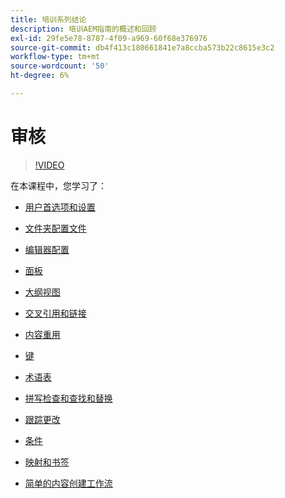 ```yaml
---
title: 培训系列结论
description: 培训AEM指南的概述和回顾
exl-id: 29fe5e78-8787-4f09-a969-60f68e376976
source-git-commit: db4f413c180661841e7a8ccba573b22c8615e3c2
workflow-type: tm+mt
source-wordcount: '50'
ht-degree: 6%

---
```


# 审核

>[!VIDEO](https://video.tv.adobe.com/v/342771)

在本课程中，您学习了：

- [用户首选项和设置](./user-settings-preferences-toolbars.md)

- [文件夹配置文件](folder-profiles.md)

- [编辑器配置](editor-configuration.md)

- [面板](panels.md)

- [大纲视图](outline-view.md)

- [交叉引用和链接](cross-references-and-links.md)

- [内容重用](content-reuse.md)

- [键](keys.md)

- [术语表](glossary.md)

- [拼写检查和查找和替换](spell-check.md)

- [跟踪更改](track-changes.md)

- [条件](conditions.md)

- [映射和书签](maps-and-bookmaps.md)

- [简单的内容创建工作流](simple-content-creation-workflows.md)
